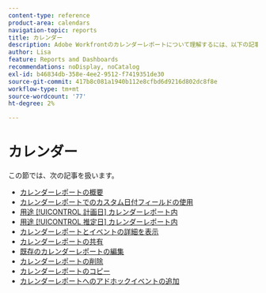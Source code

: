 ```yaml
---
content-type: reference
product-area: calendars
navigation-topic: reports
title: カレンダー
description: Adobe Workfrontのカレンダーレポートについて理解するには、以下の記事を参照してください。
author: Lisa
feature: Reports and Dashboards
recommendations: noDisplay, noCatalog
exl-id: b46834db-358e-4ee2-9512-f7419351de30
source-git-commit: 417b8c081a1940b112e8cfbd6d9216d802dc8f8e
workflow-type: tm+mt
source-wordcount: '77'
ht-degree: 2%

---
```


# カレンダー

この節では、次の記事を扱います。

* [カレンダーレポートの概要](../../../reports-and-dashboards/reports/calendars/calendar-reports-overview.md)
* [カレンダーレポートでのカスタム日付フィールドの使用](../../../reports-and-dashboards/reports/calendars/use-custom-dates.md)
* [用途 [!UICONTROL 計画日] カレンダーレポート内](../../../reports-and-dashboards/reports/calendars/use-planned-dates.md)
* [用途 [!UICONTROL 推定日] カレンダーレポート内](../../../reports-and-dashboards/reports/calendars/use-projected-dates.md)
* [カレンダーレポートとイベントの詳細を表示](../../../reports-and-dashboards/reports/calendars/view-calendar-reports-and-event-details.md)
* [カレンダーレポートの共有](../../../reports-and-dashboards/reports/calendars/share-a-calendar-report.md)
* [既存のカレンダーレポートの編集](../../../reports-and-dashboards/reports/calendars/edit-an-existing-calendar-report.md)
* [カレンダーレポートの削除](../../../reports-and-dashboards/reports/calendars/delete-a-calendar-report.md)
* [カレンダーレポートのコピー](../../../reports-and-dashboards/reports/calendars/copy-a-calendar-report.md)
* [カレンダーレポートへのアドホックイベントの追加](../../../reports-and-dashboards/reports/calendars/add-ad-hoc-events.md)
